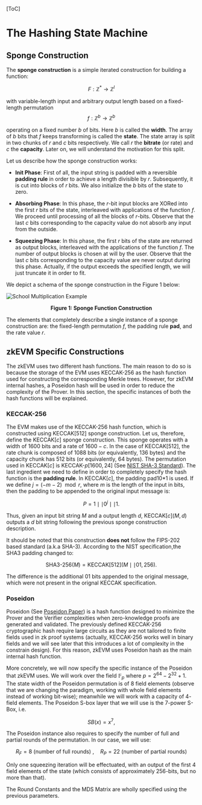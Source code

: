 [ToC]

# The Hashing State Machine

## Sponge Construction

The **sponge construction** is a simple iterated construction for building a function: 

$$
F: \mathbb{Z}^* \to \mathbb{Z}^l
$$

with variable-length input and arbitrary output length based on a fixed-length permutation
$$
f: \mathbb{Z}^b \to \mathbb{Z}^b
$$

operating on a fixed number $b$ of bits. Here $b$ is called the **width**. The array of $b$ bits that $f$ keeps transforming is called the **state**. The state array is split in two chunks of $r$ and $c$ bits respectively. We call $r$ the **bitrate** (or rate) and $c$ the **capacity**. Later on, we will understand the motivation for this split. 

Let us describe how the sponge construction works:

- **Init Phase**: First of all, the input string is padded with a reversible **padding rule** in order to achieve a length divisible by $r$. Subsequently, it is cut into blocks of $r$ bits. We also initialize the $b$ bits of the state to zero. 

- **Absorbing Phase**: In this phase, the $r$-bit input blocks are XORed into the first $r$ bits of the state, interleaved with applications of the function $f$. We proceed until processing of all the blocks of $r$-bits. Observe that the last $c$ bits corresponding to the capacity value do not absorb any input from the outside. 

- **Squeezing Phase**: In this phase, the first $r$ bits of the state are returned as output blocks, interleaved with the applications of the function $f$. The number of output blocks is chosen at will by the user. Observe that the last $c$ bits corresponding to the capacity value are never output during this phase. Actually, if the output exceeds the specified length, we will just truncate it in order to fit. 

We depict a schema of the sponge construction in the Figure 1 below:

![School Multiplication Example](figures/fig-sponge-construction.png)
<div align="center"><b> Figure 1: Sponge Function Construction </b></div>

The elements that completely describe a single instance of a sponge construction are: the fixed-length permutation $f$, the padding rule **pad**, and the rate value $r$.

## zkEVM Specific Constructions 

The zkEVM uses two different hash functions. The main reason to do so is because the storage of the EVM uses KECCAK-256 as the hash function used for constructing the corresponding Merkle trees. However, for zkEVM internal hashes, a Poseidon hash will be used in order to reduce the complexity of the Prover. In this section, the specific instances of both the hash functions will be explained.

### KECCAK-256

The EVM makes use of the KECCAK-256 hash function, which is constructed using KECCAK$[512]$ sponge construction. Let us, therefore, define the KECCAK$[c]$ sponge construction. This sponge operates with a width of $1600$ bits and a rate of $1600 - c$. In the case of KECCAK$[512]$, the rate chunk is composed of $1088$ bits (or equivalently, $136$ bytes) and the capacity chunk has $512$ bits (or equivalently, $64$ bytes). The permutation used in KECCAK$[c]$ is KECCAK-$p[1600, 24]$ (See [NIST SHA-3 Standard](https://csrc.nist.gov/publications/detail/fips/202/final)). The last ingredient we need to define in order to completely specify the hash function is the **padding rule**. In KECCAK$[c]$, the padding pad10*1 is used. If we define $j = (-m-2) \mod{r}$, where $m$ is the length of the input in bits, then the padding to be appended to the original input message is: 

$$
P = 1 \mid\mid 0^j \mid\mid 1.
$$

Thus, given an input bit string $M$ and a output length $d$, KECCAK$[c](M, d)$ outputs a $d$ bit string following the previous sponge construction description. 

It should be noted that this construction **does not** follow the FIPS-202 based standard (a.k.a SHA-3). According to the NIST specification,the SHA3 padding changed to:

$$
\text{SHA3-256}(M) = \text{KECCAK}[512](M \mid\mid 01, 256).
$$

The difference is the additional $01$ bits appended to the original message, which were not present in the orignal KECCAK specification. 

### Poseidon 

Poseidon (See [Poseidon Paper](https://eprint.iacr.org/2019/458.pdf)) is a hash function designed to minimize the Prover and the Verifier complexities when zero-knowledge proofs are generated and validated. The previously defined KECCAK-256 cryptographic hash require large circuits as they are not tailored to finite fields used in zk proof systems (actually, KECCAK-256 works well in binary fields and we will see later that this introduces a lot of complexity in the constrain design). For this reason, zkEVM uses Poseidon hash as the main internal hash function. 

More concretely, we will now specify the specific instance of the Poseidon that zkEVM uses. We will work over the field $\mathbb{F}_p$ where $p = 2^{64} - 2^{32} + 1$. The state width of the Poseidon permutation is of $8$ field elements (observe that we are changing the paradigm, working with whole field elements instead of working bit-wise); meanwhile we will work with a capacity of $4$-field elements. The Poseidon S-box layer that we will use is the $7$-power S-Box, i.e.

$$
SB(x) = x^7,
$$

The Poseidon instance also requires to specify the number of full and partial rounds of the permutation. In our case, we will use: 

$$
R_F = 8 \text{ (number of full rounds) }, \quad R_P = 22 \text{ (number of partial rounds)}
$$

Only one squeezing iteration will be effectuated, with an output of the first $4$ field elements of the state (which consists of approximately $256$-bits, but no more than that). 

The Round Constants and the MDS Matrix are wholly specified using the previous parameters. 